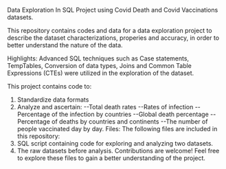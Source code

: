 Data Exploration In SQL Project using Covid Death and Covid Vaccinations datasets.

This repository contains codes and data for a data exploration project to describe the dataset characterizations, properies and accuracy, in order to better understand the nature of the data.

Highlights: Advanced SQL techniques such as Case statements, TempTables, Conversion of data types, Joins and Common Table Expressions (CTEs) were utilized in the exploration of the dataset.

This project contains code to:
1. Standardize data formats
2. Analyze and ascertain:
--Total death rates
--Rates of infection
--Percentage of the infection by countries
--Global death percentage
--Percentage of deaths by countries and continents
--The number of people vaccinated day by day.
Files: The following files are included in this repository:
1. SQL script containing code for exploring and analyzing two datasets.
2. The raw datasets before analysis.
Contributions are welcome! Feel free to explore these files to gain a better understanding of the project.
